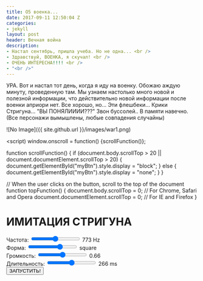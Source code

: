 ```yaml
---
title: О5 военка...
date: 2017-09-11 12:50:04 Z
categories:
- jekyll
layout: post
header: Вечная война
description:
- Настал сентябрь, пришла учеба. Но не одна... <br />
- Здравствуй, ВОЕНКА, я скучал! <br />
- ОЧЕНЬ ИНТЕРЕСНА!!!! <br />
- "<br />"
---
```


УРА. Вот и настал тот день, когда я иду на военку.
Обожаю аждую минуту, проведенную там.
Мы узнаем настолько много новой и полезной информации, что действительно новой информации после военки априори нет.
Все хорошо, но... Эти флешбеки... Крики Стригуна... "ВЫ ПОНЯЛИИИИ???" Звон буссолей.. В памяти навечно. (Все персонажи вымышлены, любые совпадения случайны)

![No Image]({{ site.github.url }}/images/war1.png)

<script)
window.onscroll = function() {scrollFunction()};

function scrollFunction() {
    if (document.body.scrollTop > 20 || document.documentElement.scrollTop > 20) {
        document.getElementById("myBtn").style.display = "block";
    } else {
        document.getElementById("myBtn").style.display = "none";
    }
}

// When the user clicks on the button, scroll to the top of the document
function topFunction() {
    document.body.scrollTop = 0; // For Chrome, Safari and Opera 
    document.documentElement.scrollTop = 0; // For IE and Firefox
}
</script>

<h1>ИМИТАЦИЯ СТРИГУНА</h1>

<label>Частота: <input id="fIn" min="40" max="6000" oninput="ShowRange()" type="range"></label>
<span id="fOut">773 Hz</span><br>
<label>Форма: <input id="tIn" min="0" max="3" oninput="ShowRange()" type="range"></label>
<span id="tOut">square</span><br>
<label>Громкость: <input id="vIn" min="0" max="100" oninput="ShowRange()" type="range"></label>
<span id="vOut">0.66</span><br>
<label>Длительность: <input id="dIn" min="1" max="5000" oninput="ShowRange()" type="range"></label>
<span id="dOut">266 ms</span>
<br>
<button onclick="beep();"> ЗАПУСТИТЬ! </button>

<script type="text/javascript">
  audioCtx = new(window.AudioContext || window.webkitAudioContext)();

  ShowRange();

  function ShowRange() {
    frequency = document.getElementById("fIn").value;
    document.getElementById("fOut").innerHTML = frequency + ' Hz';

    switch (document.getElementById("tIn").value * 1) {
      case 0: type = 'sine'; name='синус'; break;
      case 1: type = 'square'; name='квадрат'; break;
      case 2: type = 'sawtooth'; name='пилообразный'; break;
      case 3: type = 'triangle'; name='треугольник'; break;
    }
    document.getElementById("tOut").innerHTML = name;

    volume = document.getElementById("vIn").value / 100;
    document.getElementById("vOut").innerHTML = volume;

    duration = document.getElementById("dIn").value;
    document.getElementById("dOut").innerHTML = duration + ' ms';
  }

  function beep() {
    var oscillator = audioCtx.createOscillator();
    var gainNode = audioCtx.createGain();

    oscillator.connect(gainNode);
    gainNode.connect(audioCtx.destination);

    gainNode.gain.value = volume;
    oscillator.frequency.value = frequency;
    oscillator.type = type;

    oscillator.start();

    setTimeout(
        function() {
          oscillator.stop();
        },
        duration
    );
  }
</script>

